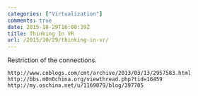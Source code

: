 ```yaml
---
categories: ["Virtualization"]
comments: true
date: 2015-10-29T16:00:39Z
title: Thinking In VR
url: /2015/10/29/thinking-in-vr/
---
```


Restriction of the connections.   

```
http://www.cnblogs.com/cmt/archive/2013/03/13/2957583.html
http://bbs.m0n0china.org/viewthread.php?tid=16459
http://my.oschina.net/u/1169079/blog/397705
```
